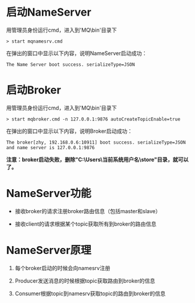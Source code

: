 # 启动NameServer
用管理员身份运行cmd，进入到'MQ\bin'目录下
```
> start mqnamesrv.cmd
```

在弹出的窗口中显示以下内容，说明NameServer启动成功：
```
The Name Server boot success. serializeType=JSON
```

# 启动Broker
用管理员身份运行cmd，进入到'MQ\bin'目录下
```
> start mqbroker.cmd -n 127.0.0.1:9876 autoCreateTopicEnable=true
```

在弹出的窗口中显示以下内容，说明Broker启动成功：
```
The broker[zhy, 192.168.0.6:10911] boot success. serializeType=JSON and name server is 127.0.0.1:9876
```

**注意：broker启动失败，删除"C:\Users\当前系统用户名\store"目录，就可以了。**

# NameServer功能

- 接收broker的请求注册broker路由信息（包括master和slave）

- 接收client的请求根据某个topic获取所有到broker的路由信息

# NameServer原理

1. 每个broker启动的时候会向namesrv注册

2. Producer发送消息的时候根据topic获取路由到broker的信息

3. Consumer根据topic到namesrv获取topic的路由到broker的信息
